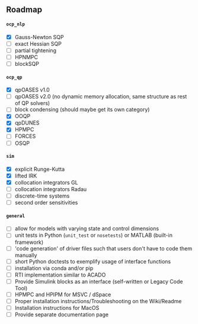 ## Roadmap

#### `ocp_nlp`
- [x] Gauss-Newton SQP
- [ ] exact Hessian SQP
- [ ] partial tightening
- [ ] HPNMPC
- [ ] blockSQP

#### `ocp_qp`
- [x] qpOASES v1.0
- [ ] qpOASES v2.0 (no dynamic memory allocation, same structure as rest of QP solvers)
- [ ] block condensing (should maybe get its own category)
- [x] OOQP
- [x] qpDUNES
- [x] HPMPC
- [ ] FORCES
- [ ] OSQP

#### `sim`
- [x] explicit Runge-Kutta
- [x] lifted IRK
- [x] collocation integrators GL
- [ ] collocation integrators Radau
- [ ] discrete-time systems
- [ ] second order sensitivities

#### `general`
- [ ] allow for models with varying state and control dimensions
- [ ] unit tests in Python (`unit_test` or `nosetests`) or MATLAB (built-in framework)
- [ ] 'code generation' of driver files such that users don't have to code them manually
- [ ] short Python doctests to exemplify usage of interface functions
- [ ] installation via conda and/or pip
- [ ] RTI implementation similar to ACADO
- [ ] Provide Simulink blocks as an interface (self-written or Legacy Code Tool)
- [ ] HPMPC and HPIPM for MSVC / dSpace
- [ ] Proper installation instructions/Troubleshooting on the Wiki/Readme
- [ ] Installation instructions for MacOS
- [ ] Provide separate documentation page
